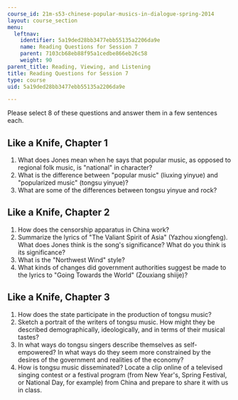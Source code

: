 ```yaml
---
course_id: 21m-s53-chinese-popular-musics-in-dialogue-spring-2014
layout: course_section
menu:
  leftnav:
    identifier: 5a19ded28bb3477ebb55135a2206da9e
    name: Reading Questions for Session 7
    parent: 7103cb68eb88f95a1cedbe866eb26c58
    weight: 90
parent_title: Reading, Viewing, and Listening
title: Reading Questions for Session 7
type: course
uid: 5a19ded28bb3477ebb55135a2206da9e

---
```


Please select 8 of these questions and answer them in a few sentences each.

Like a Knife, Chapter 1
-----------------------

1.  What does Jones mean when he says that popular music, as opposed to regional folk music, is "national" in character?
2.  What is the difference between "popular music" (liuxing yinyue) and "popularized music" (tongsu yinyue)?
3.  What are some of the differences between tongsu yinyue and rock?

Like a Knife, Chapter 2
-----------------------

1.  How does the censorship apparatus in China work?
2.  Summarize the lyrics of "The Valiant Spirit of Asia" (Yazhou xiongfeng). What does Jones think is the song's significance? What do you think is its significance?
3.  What is the "Northwest Wind" style?
4.  What kinds of changes did government authorities suggest be made to the lyrics to "Going Towards the World" (Zouxiang shiije)?

Like a Knife, Chapter 3
-----------------------

1.  How does the state participate in the production of tongsu music?
2.  Sketch a portrait of the writers of tongsu music. How might they be described demographically, ideologically, and in terms of their musical tastes?
3.  In what ways do tongsu singers describe themselves as self-empowered? In what ways do they seem more constrained by the desires of the government and realities of the economy?
4.  How is tongsu music disseminated? Locate a clip online of a televised singing contest or a festival program (from New Year's, Spring Festival, or National Day, for example) from China and prepare to share it with us in class.